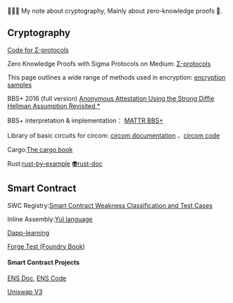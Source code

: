 🧝🏻‍♀️ My note about cryptography, Mainly about zero-knowledge proofs 🥥.  

## Cryptography
[Code for Σ-protocols](https://github.com/ferrarif1/MyNote/tree/6c6907d2d7967a00e66bc0799c124c711fe4a2e2/sigma%20protocol%20code "Heading link")   

Zero Knowledge Proofs with Sigma Protocols on Medium:
[Σ-protocols](https://medium.com/@loveshharchandani/zero-knowledge-proofs-with-sigma-protocols-91e94858a1fb "Heading link")   

This page outlines a wide range of methods used in encryption:
[encryption samples](https://asecuritysite.com/encryption "Heading link")   

BBS+ 2016 (full version)
[Anonymous Attestation Using the Strong Diffie Hellman Assumption Revisited *](https://eprint.iacr.org/2016/663.pdf "Heading link")   

BBS+ interpretation & implementation：
[MATTR BBS+](https://identity.foundation/bbs-signature/draft-looker-cfrg-bbs-signatures.html "Heading link")   

Library of basic circuits for circom: [circom documentation](https://docs.circom.io/getting-started/installation/ "Heading link") 、[circom code](https://github.com/iden3/circomlib "Heading link")   

Cargo:[The cargo book](https://doc.rust-lang.org/cargo/getting-started/first-steps.html "Heading link")   

Rust:[rust-by-example](https://rustwiki.org/zh-CN/rust-by-example "Heading link")    [👽rust-doc](https://docs.rs/ "Heading link")  

## Smart Contract
SWC Registry:[Smart Contract Weakness Classification and Test Cases](https://swcregistry.io/ "Heading link")  

Inline Assembly:[Yul language](https://docs.soliditylang.org/en/v0.8.14/yul.html#yul "Heading link")  

[Dapp-learning](https://github.com/ferrarif1/Dapp-Learning?organization=ferrarif1&organization=ferrarif1 "Heading link")   

[Forge Test (Foundry Book)](https://book.getfoundry.sh/ "Heading link")  

#### Smart Contract Projects
[ENS Doc](https://docs.ens.domains/ "Heading link"), 
[ENS Code](https://github.com/ensdomains/ens-contracts/tree/fb88681d476e8cabc642781262043b8d521fefd5 "Heading link")  

[Uniswap V3](https://liaoph.com/uniswap-v3-1/ "Heading link")  

